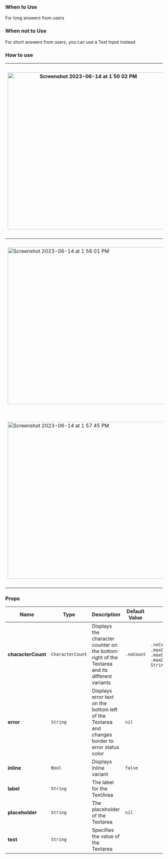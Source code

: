### When to Use
For long answers from users

### When not to Use
For short answers from users, you can use a Text Input instead

### How to use
| <img width="500" alt="Screenshot 2023-06-14 at 1 50 02 PM" src="https://github.com/powerhome/playbook/assets/73671109/42084be1-84f1-4195-8257-a1cc09bec056"> | <img width="550" alt="2023-06-14 at 2 28 18 PM" src="https://github.com/powerhome/playbook/assets/73671109/0a044a93-2661-4acb-a977-a968a9a9355c"> |
| ----------------- | ---------------------- |
| <img width="500" alt="Screenshot 2023-06-14 at 1 56 01 PM" src="https://github.com/powerhome/playbook/assets/73671109/3db63263-ee41-437c-9440-c33191620994"> | <img width="550" alt="Screenshot 2023-06-14 at 1 54 05 PM" src="https://github.com/powerhome/playbook/assets/73671109/d4eb3d2b-7d36-45e9-880b-0996c087efa2"> |
| <img width="500" alt="Screenshot 2023-06-14 at 1 57 45 PM" src="https://github.com/powerhome/playbook/assets/73671109/950f5704-d2ed-43c4-8081-baa372c53d56"> | <img width="550" alt="Screenshot 2023-06-14 at 1 54 15 PM" src="https://github.com/powerhome/playbook/assets/73671109/150db1ed-0971-4dff-be7f-1a809c0f6ad7"> |

### Props
| **Name** | Type | Description | Default Value | Values |
| --- | ----------- | --------- | --------- | --------- |
| **characterCount** | `CharacterCount` | Displays the character counter on the bottom right of the Textarea and its different variants | `.noCount` | `.noCount` `.count` `.maxCharacterCount(Int)` `.maxCharacterCountBlock(Int)` `.maxCharacterCountError(Int, String)`
| **error** | `String` | Displays error text on the bottom left of the Textarea and changes border to error status color | `nil` | |
| **inline** | `Bool` | Displays inline variant | `false` | |
| **label** | `String` | The label for the TextArea | | |
| **placeholder** | `String` | The placeholder of the Textarea | `nil` | |
| **text** | `String` | Specifies the value of the Textarea | | |